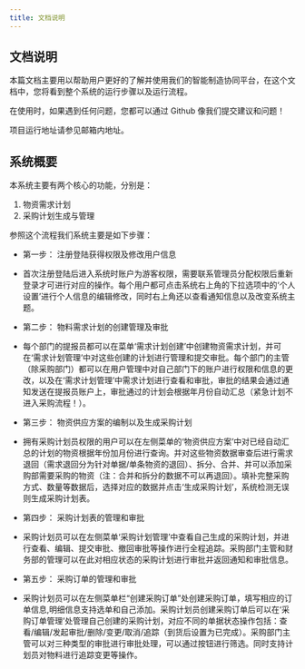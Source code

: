 ```yaml
---
title: 文档说明
---
```


## 文档说明

本篇文档主要用以帮助用户更好的了解并使用我们的智能制造协同平台，在这个文档中，您将看到整个系统的运行步骤以及运行流程。

在使用时，如果遇到任何问题，您都可以通过 Github 像我们提交建议和问题！

项目运行地址请参见邮箱内地址。

## 系统概要

本系统主要有两个核心的功能，分别是：

1. 物资需求计划
2. 采购计划生成与管理

参照这个流程我们系统主要是如下步骤：

- 第一步： 注册登陆获得权限及修改用户信息
- 首次注册登陆后进入系统时账户为游客权限，需要联系管理员分配权限后重新登录才可进行对应的操作。每个用户都可点击系统右上角的下拉选项中的‘个人设置’进行个人信息的编辑修改，同时右上角还以查看通知信息以及改变系统主题。


- 第二步： 物料需求计划的创建管理及审批
- 每个部门的提报员都可以在菜单‘需求计划创建’中创建物资需求计划，并可在‘需求计划管理’中对这些创建的计划进行管理和提交审批。每个部门的主管（除采购部门）都可以在用户管理中对自己部门下的账户进行权限和信息的更改，以及在‘需求计划管理’中需求计划进行查看和审批，审批的结果会通过通知发送在提报员账户上，审批通过的计划会根据年月份自动汇总（紧急计划不进入采购流程！）。


- 第三步： 物资供应方案的编制以及生成采购计划
- 拥有采购计划员权限的用户可以在左侧菜单的‘物资供应方案’中对已经自动汇总的计划的物资根据年份加月份进行查询。并对这些物资数据审查后进行需求退回（需求退回分为针对单据/单条物资的退回）、拆分、合并、并可以添加采购部需要采购的物资（注：合并和拆分的数据不可以再退回）。填补完整采购方式、数量等数据后，选择对应的数据并点击‘生成采购计划’，系统检测无误则生成采购计划表。


- 第四步： 采购计划表的管理和审批
- 采购计划员可以在左侧菜单‘采购计划管理’中查看自己生成的采购计划，并进行查看、编辑、提交审批、撤回审批等操作进行全程追踪。采购部门主管和财务部的管理可以在此对相应状态的采购计划进行审批并返回通知和审批信息。

- 第五步： 采购订单的管理和审批
- 采购计划员可以在左侧菜单栏“创建采购订单”处创建采购订单，填写相应的订单信息,明细信息支持选单和自己添加。采购计划员创建采购订单后可以在‘采购订单管理’处管理自己创建的采购计划，对应不同的单据状态操作包括：查看/编辑/发起审批/删除/变更/取消/追踪（到货后设置为已完成）。采购部门主管可以对三种类型的审批进行审批处理，可以通过按钮进行筛选。同时支持计划员对物料进行追踪变更等操作。
